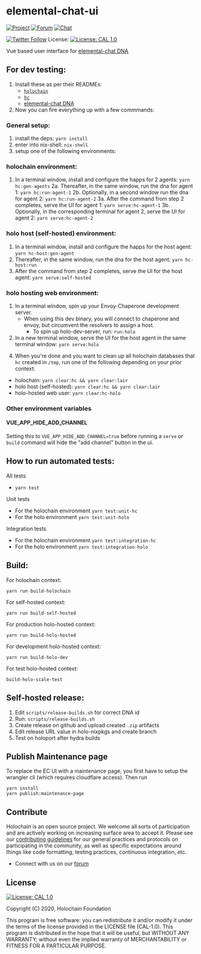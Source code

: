 # elemental-chat-ui

[![Project](https://img.shields.io/badge/project-holochain-blue.svg?style=flat-square)](http://holochain.org/)
[![Forum](https://img.shields.io/badge/chat-forum%2eholochain%2enet-blue.svg?style=flat-square)](https://forum.holochain.org)
[![Chat](https://img.shields.io/badge/chat-chat%2eholochain%2enet-blue.svg?style=flat-square)](https://chat.holochain.org)

[![Twitter Follow](https://img.shields.io/twitter/follow/holochain.svg?style=social&label=Follow)](https://twitter.com/holochain)
License: [![License: CAL 1.0](https://img.shields.io/badge/License-CAL%201.0-blue.svg)](https://github.com/holochain/cryptographic-autonomy-license)

Vue based user interface for [elemental-chat DNA](https://github.com/holochain/elemental-chat)

## For dev testing:

1. Install these as per their READMEs:
   - [`holochain`](https://github.com/holochain/holochain)
   - [`hc`](https://github.com/holochain/holochain/tree/develop/crates/hc)
   - [elemental-chat DNA](https://github.com/holochain/elemental-chat)
2. Now you can fire everything up with a few commmands:

### General setup:

1.  install the deps: `yarn install`
2.  enter into nix-shell: `nix-shell`
3.  setup one of the following environments:

### holochain environment:

1.  In a terminal window, install and configure the happs for 2 agents: `yarn hc:gen-agents`
    2a. Thereafter, in the same window, run the dna for agent 1: `yarn hc:run-agent-1`
    2b. Optionally, in a second window run the dna for agent 2: `yarn hc:run-agent-2`
    3a. After the command from step 2 completes, serve the UI for agent 1: `yarn serve:hc-agent-1`
    3b. Optionally, in the corresponding terminal for agent 2, serve the UI for agent 2: `yarn serve:hc-agent-2`

### holo host (self-hosted) environment:

1.  In a terminal window, install and configure the happs for the host agent: `yarn hc-host:gen-agent`
2.  Thereafter, in the same window, run the dna for the host agent: `yarn hc-host:run`
3.  After the command from step 2 completes, serve the UI for the host agent: `yarn serve:self-hosted`

### holo hosting web environment:

1.  In a terminal window, spin up your Envoy-Chaperone development server.
    - When using this dev binary, you will connect to chaperone and envoy, but circumvent the resolvers to assign a host.
      - To spin up holo-dev-server, run: `run:holo`
2.  In a new terminal window, serve the UI for the host agent in the same terminal window: `yarn serve:holo`

4)  When you're done and you want to clean up all holochain databases that `hc` created in `/tmp`, run one of the following depending on your prior context:

- holochain: `yarn clear:hc && yarn clear:lair`
- holo host (self-hosted): `yarn clear:hc && yarn clear:lair`
- holo-hosted web user: `yarn clear:hc-holo`

### Other environment variables

#### VUE_APP_HIDE_ADD_CHANNEL

Setting this to `VUE_APP_HIDE_ADD_CHANNEL=true` before running a `serve` or `build` command will hide the "add channel" button in the ui.

## How to run automated tests:

All tests

- `yarn test`

Unit tests

- For the holochain environment `yarn test:unit-hc`
- For the holo environment `yarn test:unit-holo`

Integration tests

- For the holochain environment `yarn test:integration-hc`
- For the holo environment `yarn test:integration-holo`

## Build:

For holochain context:

```shell
yarn run build-holochain
```

For self-hosted context:

```shell
yarn run build-self-hosted
```

For production holo-hosted context:

```shell
yarn run build-holo-hosted
```

For development holo-hosted context:

```shell
yarn run build-holo-dev
```

For test holo-hosted context:

```shell
build-holo-scale-test
```

## Self-hosted release:

1. Edit `scripts/release-builds.sh` for correct DNA id
2. Run: `scripts/release-builds.sh`
3. Create release on github and upload created `.zip` artifacts
4. Edit release URL value in holo-nixpkgs and create branch
5. Test on holoport after hydra builds

## Publish Maintenance page

To replace the EC UI with a maintenance page, you first have to setup the wrangler cli (which requires cloudflare access). Then run

```
yarn install
yarn publish:maintenance-page
```

## Contribute

Holochain is an open source project. We welcome all sorts of participation and are actively working on increasing surface area to accept it. Please see our [contributing guidelines](/CONTRIBUTING.md) for our general practices and protocols on participating in the community, as well as specific expectations around things like code formatting, testing practices, continuous integration, etc.

- Connect with us on our [forum](https://forum.holochain.org)

## License

[![License: CAL 1.0](https://img.shields.io/badge/License-CAL%201.0-blue.svg)](https://github.com/holochain/cryptographic-autonomy-license)

Copyright (C) 2020, Holochain Foundation

This program is free software: you can redistribute it and/or modify it under the terms of the license
provided in the LICENSE file (CAL-1.0). This program is distributed in the hope that it will be useful,
but WITHOUT ANY WARRANTY; without even the implied warranty of MERCHANTABILITY or FITNESS FOR A PARTICULAR
PURPOSE.
